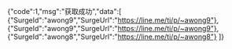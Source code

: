 {"code":1,"msg":"获取成功","data":[
{"SurgeId":"awong9","SurgeUrl":"https://line.me/ti/p/~awong9"},
{"SurgeId":"awong9","SurgeUrl":"https://line.me/ti/p/~awong9"},
{"SurgeId":"awong8","SurgeUrl":"https://line.me/ti/p/~awong8"}
]}
